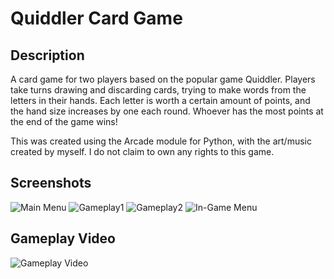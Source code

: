 # Quiddler Card Game

## Description

A card game for two players based on the popular game Quiddler. Players take turns drawing and discarding cards, trying
to make words from the letters in their hands. Each letter is worth a certain amount of points, and the hand size
increases by one each round. Whoever has the most points at the end of the game wins!

This was created using the Arcade module for Python, with the art/music created by myself.
I do not claim to own any rights to this game.

## Screenshots
![Main Menu](https://imgur.com/pVIrn2M.jpg)
![Gameplay1](https://imgur.com/7Ra8Hse.jpg)
![Gameplay2](https://imgur.com/ncdH5no.jpg)
![In-Game Menu](https://imgur.com/1IUyozf.jpg)
## Gameplay Video
![Gameplay Video](/doc/Quiddler%202021-07-06%2017-27-01.gif)